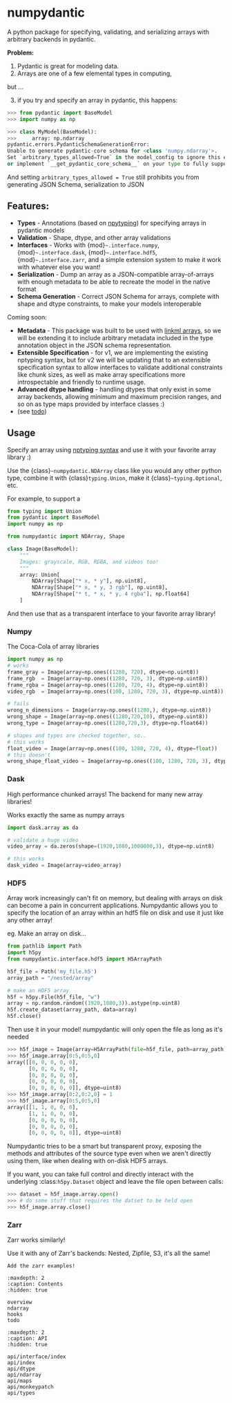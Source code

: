 # numpydantic

A python package for specifying, validating, and serializing arrays with arbitrary backends in pydantic.

**Problem:** 
1) Pydantic is great for modeling data. 
2) Arrays are one of a few elemental types in computing,

but ...

3) if you try and specify an array in pydantic, this happens:

```python
>>> from pydantic import BaseModel
>>> import numpy as np

>>> class MyModel(BaseModel):
>>>     array: np.ndarray
pydantic.errors.PydanticSchemaGenerationError: 
Unable to generate pydantic-core schema for <class 'numpy.ndarray'>. 
Set `arbitrary_types_allowed=True` in the model_config to ignore this error 
or implement `__get_pydantic_core_schema__` on your type to fully support it.
```

And setting `arbitrary_types_allowed = True` still prohibits you from 
generating JSON Schema, serialization to JSON


## Features:
- **Types** - Annotations (based on [npytyping](https://github.com/ramonhagenaars/nptyping))
  for specifying arrays in pydantic models
- **Validation** - Shape, dtype, and other array validations
- **Interfaces** - Works with {mod}`~.interface.numpy`, {mod}`~.interface.dask`, {mod}`~.interface.hdf5`, {mod}`~.interface.zarr`, 
  and a simple extension system to make it work with whatever else you want!
- **Serialization** - Dump an array as a JSON-compatible array-of-arrays with enough metadata to be able to 
  recreate the model in the native format
- **Schema Generation** - Correct JSON Schema for arrays, complete with shape and dtype constraints, to
  make your models interoperable 

Coming soon:
- **Metadata** - This package was built to be used with [linkml arrays](https://linkml.io/linkml/schemas/arrays.html),
  so we will be extending it to include arbitrary metadata included in the type annotation object in the JSON schema representation.
- **Extensible Specification** - for v1, we are implementing the existing nptyping syntax, but 
  for v2 we will be updating that to an extensible specification syntax to allow interfaces to validate additional
  constraints like chunk sizes, as well as make array specifications more introspectable and friendly to runtime usage.
- **Advanced dtype handling** - handling dtypes that only exist in some array backends, allowing
  minimum and maximum precision ranges, and so on as type maps provided by interface classes :)
- (see [todo](./todo.md))

## Usage

Specify an array using [nptyping syntax](https://github.com/ramonhagenaars/nptyping/blob/master/USERDOCS.md)
and use it with your favorite array library :)

Use the {class}`~numpydantic.NDArray` class like you would any other python type,
combine it with {class}`typing.Union`, make it {class}`~typing.Optional`, etc.

For example, to support a 

```python
from typing import Union
from pydantic import BaseModel
import numpy as np

from numpydantic import NDArray, Shape

class Image(BaseModel):
    """
    Images: grayscale, RGB, RGBA, and videos too!
    """
    array: Union[
        NDArray[Shape["* x, * y"], np.uint8],
        NDArray[Shape["* x, * y, 3 rgb"], np.uint8],
        NDArray[Shape["* t, * x, * y, 4 rgba"], np.float64]
    ]
```

And then use that as a transparent interface to your favorite array library!

### Numpy

The Coca-Cola of array libraries

```python
import numpy as np
# works
frame_gray = Image(array=np.ones((1280, 720), dtype=np.uint8))
frame_rgb  = Image(array=np.ones((1280, 720, 3), dtype=np.uint8))
frame_rgba = Image(array=np.ones((1280, 720, 4), dtype=np.uint8))
video_rgb  = Image(array=np.ones((100, 1280, 720, 3), dtype=np.uint8))

# fails
wrong_n_dimensions = Image(array=np.ones((1280,), dtype=np.uint8))
wrong_shape = Image(array=np.ones((1280,720,10), dtype=np.uint8))
wrong_type = Image(array=np.ones((1280,720,3), dtype=np.float64))

# shapes and types are checked together, so..
# this works
float_video = Image(array=np.ones((100, 1280, 720, 4), dtype=float))
# this doesn't
wrong_shape_float_video = Image(array=np.ones((100, 1280, 720, 3), dtype=float))
```

### Dask

High performance chunked arrays! The backend for many new array libraries! 

Works exactly the same as numpy arrays

```python
import dask.array as da

# validate a huge video
video_array = da.zeros(shape=(1920,1080,1000000,3), dtype=np.uint8)

# this works
dask_video = Image(array=video_array)
```

### HDF5

Array work increasingly can't fit on memory, but dealing with arrays on disk 
can become a pain in concurrent applications. Numpydantic allows you to 
specify the location of an array within an hdf5 file on disk and use it just like
any other array!

eg. Make an array on disk...

```python
from pathlib import Path
import h5py
from numpydantic.interface.hdf5 import H5ArrayPath

h5f_file = Path('my_file.h5')
array_path = "/nested/array"

# make an HDF5 array
h5f = h5py.File(h5f_file, "w")
array = np.random.random((1920,1080,3)).astype(np.uint8)
h5f.create_dataset(array_path, data=array)
h5f.close()
```

Then use it in your model! numpydantic will only open the file as long as it's needed

```python
>>> h5f_image = Image(array=H5ArrayPath(file=h5f_file, path=array_path))
>>> h5f_image.array[0:5,0:5,0]
array([[0, 0, 0, 0, 0],
       [0, 0, 0, 0, 0],
       [0, 0, 0, 0, 0],
       [0, 0, 0, 0, 0],
       [0, 0, 0, 0, 0]], dtype=uint8)
>>> h5f_image.array[0:2,0:2,0] = 1
>>> h5f_image.array[0:5,0:5,0]
array([[1, 1, 0, 0, 0],
       [1, 1, 0, 0, 0],
       [0, 0, 0, 0, 0],
       [0, 0, 0, 0, 0],
       [0, 0, 0, 0, 0]], dtype=uint8)
```

Numpydantic tries to be a smart but transparent proxy, exposing the methods and attributes
of the source type even when we aren't directly using them, like when dealing with on-disk HDF5 arrays.

If you want, you can take full control and directly interact with the underlying :class:`h5py.Dataset`
object and leave the file open between calls:

```python
>>> dataset = h5f_image.array.open()
>>> # do some stuff that requires the datset to be held open
>>> h5f_image.array.close()
```

### Zarr

Zarr works similarly!

Use it with any of Zarr's backends: Nested, Zipfile, S3, it's all the same!

```{todo}
Add the zarr examples!
```




```{toctree}
:maxdepth: 2
:caption: Contents
:hidden: true

overview
ndarray
hooks
todo
```

```{toctree}
:maxdepth: 2
:caption: API
:hidden: true

api/interface/index
api/index
api/dtype
api/ndarray
api/maps
api/monkeypatch
api/types

```

